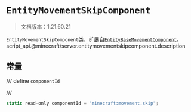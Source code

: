 # `EntityMovementSkipComponent`

> 文档版本：1.21.60.21

`EntityMovementSkipComponent`类，扩展自[`EntityBaseMovementComponent`](./entitybasemovementcomponent.md)。script_api.@minecraft/server.entitymovementskipcomponent.description

## 常量

/// define
`componentId`


///

```js
static read-only componentId = "minecraft:movement.skip";
```

